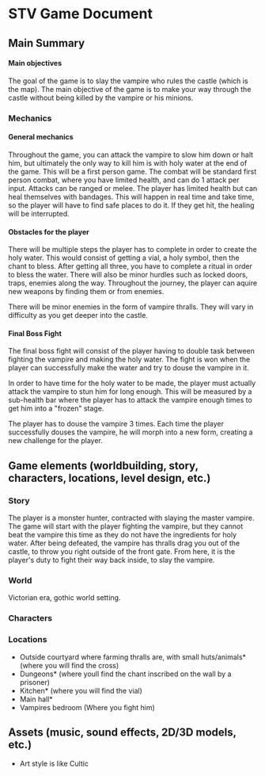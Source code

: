 # STV Game Document

## Main Summary

#### Main objectives
The goal of the game is to slay the vampire who rules the castle (which is the map). 
The main objective of the game is to make your way through the castle without being killed by the vampire or his minions. 

### Mechanics

#### General mechanics
Throughout the game, you can attack the vampire to slow him down or halt him, but ultimately the only way to kill him is with holy water at the end of the game. 
This will be a first person game. The combat will be standard first person combat, where you have limited health, and can do 1 attack per input. Attacks can be ranged or melee.
The player has limited health but can heal themselves with bandages. This will happen in real time and take time, so the player will have to find safe places to do it. If they get hit, the healing will be interrupted.

#### Obstacles for the player
There will be multiple steps the player has to complete in order to create the holy water. This would consist of getting a vial, a holy symbol, then the chant to bless. After getting all three, you have to complete a ritual in order to bless the water.
There will also be minor hurdles such as locked doors, traps, enemies along the way. 
Throughout the journey, the player can aquire new weapons by finding them or from enemies.

There will be minor enemies in the form of vampire thralls. They will vary in difficulty as you get deeper into the castle.

#### Final Boss Fight

The final boss fight will consist of the player having to double task between fighting the vampire and making the holy water. The fight is won when the player can successfully make the water and try to douse the vampire in it. 

In order to have time for the holy water to be made, the player must actually attack the vampire to stun him for long enough. This will be measured by a sub-health bar where the player has to attack the vampire enough times to get him into a "frozen" stage.

The player has to douse the vampire 3 times. Each time the player successfully douses the vampire, he will morph into a new form, creating a new challenge for the player.

## Game elements (worldbuilding, story, characters, locations, level design, etc.)

### Story

The player is a monster hunter, contracted with slaying the master vampire. The game will start with the player fighting the vampire, but they cannot beat the vampire this time as they do not have the ingredients for holy water.
After being defeated, the vampire has thralls drag you out of the castle, to throw you right outside of the front gate. 
From here, it is the player's duty to fight their way back inside, to slay the vampire. 

### World

Victorian era, gothic world setting.

### Characters

### Locations
- Outside courtyard where farming thralls are, with small huts/animals* (where you will find the cross)
- Dungeons* (where youll find the chant inscribed on the wall by a prisoner)
- Kitchen* (where you will find the vial)
- Main hall*
- Vampires bedroom (Where you fight him)

## Assets (music, sound effects, 2D/3D models, etc.)
- Art style is like Cultic